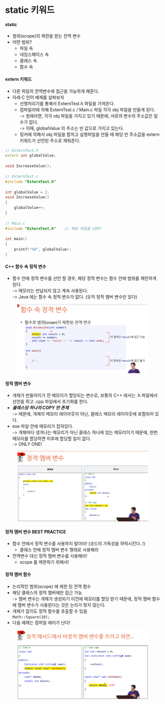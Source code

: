 # static 키워드

#### static&#x20;

* 범위(scope)의 제한을 받는 전역 변수&#x20;
* 어떤 범위?
  * 파일 속
  * 네임스페이스 속&#x20;
  * 클래스 속
  * 함수 속

#### extern 키워드

* 다른 파일의 전역변수에 접근을 가능하게 해준다.
* 아래 C 언어 예제를 살펴보자
  * 선행처리기를 통해서 ExternTest.h 파일을 가져온다.
  * 컴파일러에 의해 ExternTest.c / Main.c 파일 각각 obj 파일을 만들게 된다. \
    \-> 원래라면, 각각 obj 파일을 가지고 있기 때문에, 서로의 변수의 주소값은 알 수가 없다. \
    \-> 이때, globalValue 의 주소는 빈 값으로 가지고 있는다.
  * 링커에 의해서 obj 파일을  합치고 실행파일을 만들 때 해당 빈 주소값을 extern 키워드가 선언된 주소로 채워준다.

```cpp
// ExternTest.h
extern int globalValue;

void IncreaseValue();

// ExternTest.c
#include "ExternTest.h"

int globalValue = 2;
void IncreaseValue()
{
    globalValue++;
}

// Main.c
#include "ExternTest.h"    // 해당 파일을 COPY

int main()
{
    printf("%d", globalValue);
}
```

#### &#x20;C++ 함수 속 정적 변수

* 함수 안에 정적 변수를 선언 할 경우, 해당 정적 변수는 함수 안에 범위를 제한하게 된다.\
  \-> 메모리는  반납되지 않고 계속 사용된다.\
  \-> Java 에는 함수 속 정적 변수가 없다. (오직 정적 멤버 변수만 있다)

<figure><img src="../../.gitbook/assets/image (18).png" alt=""><figcaption></figcaption></figure>

#### 정적 멤버 변수

* 개체가 만들어지기 전 메모리가 할당되는 변수로, 보통의 C++ 에서는 .h 파일에서 선언을 하고 .cpp 파일에서 초기화를 한다.
* _**클래스당 하나의 COPY 만 존재**_\
  \-> 때문에, 개체의 메모리 레이아웃이 아닌, 클래스 메모리 레이아웃에 포함되어 있다.
* exe 파일 안에 메모리가 잡혀있다. \
  \-> 개체마다 생겨나는 메모리가 아닌 클래스 하나에 있는 메모리이기 때문에, 한번 메모리를 할당하면 이후에 할당할 일이 없다.\
  \-> ONLY ONE!

<figure><img src="../../.gitbook/assets/image (19).png" alt=""><figcaption></figcaption></figure>

#### 정적 멤버 변수 BEST PRACTICE

* 함수 안에서 정적 변수를 사용하지 말아라! (코드의 가독성을 하락시킨다..!)
  * 클래스 안에 정적 멤버 변수 형태로 사용해라
* 전역변수 대신 정적 멤버 변수를 사용해라!&#x20;
  * scope 를 제한하기 위해서!

#### 정적 멤버 함수

* 논리적인 범위(scope) 에 제한 된 전역 함수
* 해당 클래스의 정적 멤버에만 접근 가능\
  \-> 멤버 변수는 개체가 생성되기 이전에 메모리를 할당 받기 때문에, 정적 멤버 함수에 멤버 변수가 사용된다는 것은 논리가 맞지 않는다.
* 개체가 없이도 정적 함수를 호출할 수 있음\
  `Math::Square(10);`
* 다음 예제는 컴파일 에러가 난다!

<figure><img src="../../.gitbook/assets/image (22).png" alt=""><figcaption></figcaption></figure>
